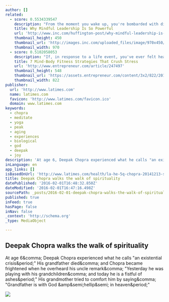 ```yaml
---
author: []
related:
  - score: 0.5534339547
    description: "From the moment you wake up, you're bombarded with distractions. Emails clog your inbox, requests pile up, and notifications flicker in the background. Within moments your attention is scattered. Given the realities of today's 24/7 world, how do great leaders slow down and focus in order to make thoughtful decisions?"
    title: Why Mindful Leadership Is So Powerful
    url: 'http://www.inc.com/huffington-post/why-mindful-leadership-is-key-to-success.html'
    thumbnail_height: 450
    thumbnail_url: 'http://images.inc.com/uploaded_files/image/970x450/getty_166521182_62287.jpg'
    thumbnail_width: 970
  - score: 0.5102058053
    description: "If, in response to a life event, you've ever felt heat in the face, tightness in the chest, deep fatigue, an upset stomach or a craving for junk food, you know what stress feels like in your body. Chances are you're well aware that stress can lead to elevated blood pressure, stroke, heart attack and weight gain."
    title: 7 Mind-Body Fitness Strategies That Crush Stress
    url: 'http://www.entrepreneur.com/article/247497'
    thumbnail_height: 548
    thumbnail_url: 'https://assets.entrepreneur.com/content/3x2/822/20150414192438-manage-stress-overcome-anxiety-scared-eggs.jpeg'
    thumbnail_width: 822
publisher:
  url: 'http://www.latimes.com'
  name: latimes.com
  favicon: 'http://www.latimes.com/favicon.ico'
  domain: www.latimes.com
keywords:
  - chopra
  - meditate
  - yoga
  - peak
  - aging
  - experiences
  - biological
  - god
  - deepak
  - joy
description: 'At age 6, Deepak Chopra experienced what he calls "an existential crisis." His grandfather died, and Chopra became frightened when he overheard his uncle remark, "Yesterday he was playing with his grandchildren, and today he is a fistful of ashes." His grandmother tried to comfort him by saying, "Grandfather is with God &amp;hellip; in heaven."'
inLanguage: en
app_links: []
isBasedOnUrl: 'http://www.latimes.com/health/la-he-5q-chopra-20141213-story.html'
title: Deepak Chopra walks the walk of spirituality
datePublished: '2016-02-01T16:48:32.850Z'
dateModified: '2016-02-01T16:47:16.498Z'
sourcePath: _posts/2016-02-01-deepak-chopra-walks-the-walk-of-spirituality.md
published: true
inFeed: true
hasPage: false
inNav: false
_context: 'http://schema.org'
_type: MediaObject

---
```

<article style=""><h1>Deepak Chopra walks the walk of spirituality</h1><p>At age 6&amp;comma; Deepak Chopra experienced what he calls "an existential crisis&amp;period;" His grandfather died&amp;comma; and Chopra became frightened when he overheard his uncle remark&amp;comma; "Yesterday he was playing with his grandchildren&amp;comma; and today he is a fistful of ashes&amp;period;" His grandmother tried to comfort him by saying&amp;comma; "Grandfather is with God &amp;amp&amp;semi;hellip&amp;semi; in heaven&amp;period;"</p><img src="http://www.trbimg.com/img-548a3ff1/turbine/la-he-5q-chopra-20141213" /></article>